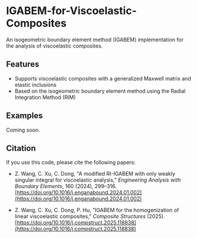 # IGABEM-for-Viscoelastic-Composites

An isogeometric boundary element method (IGABEM) implementation for the analysis of viscoelastic composites.

## Features

- Supports viscoelastic composites with a generalized Maxwell matrix and elastic inclusions
- Based on the isogeometric boundary element method using the Radial Integration Method (RIM)

## Examples

Coming soon.

## Citation

If you use this code, please cite the following papers:

- Z. Wang, C. Xu, C. Dong, "A modified RI-IGABEM with only weakly singular integral for viscoelastic analysis," *Engineering Analysis with Boundary Elements*, 160 (2024), 299–316. [https://doi.org/10.1016/j.enganabound.2024.01.002](https://doi.org/10.1016/j.enganabound.2024.01.002)

- Z. Wang, C. Xu, C. Dong, P. Hu, "IGABEM for the homogenization of linear viscoelastic composites," *Composite Structures* (2025). [https://doi.org/10.1016/j.compstruct.2025.118838](https://doi.org/10.1016/j.compstruct.2025.118838)

